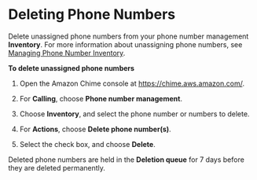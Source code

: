 # Deleting Phone Numbers<a name="delete-phone"></a>

Delete unassigned phone numbers from your phone number management **Inventory**\. For more information about unassigning phone numbers, see [Managing Phone Number Inventory](phone-inventory.md)\.

**To delete unassigned phone numbers**

1. Open the Amazon Chime console at [https://chime\.aws\.amazon\.com/](https://chime.aws.amazon.com)\.

1. For **Calling**, choose **Phone number management**\.

1. Choose **Inventory**, and select the phone number or numbers to delete\.

1. For **Actions**, choose **Delete phone number\(s\)**\.

1. Select the check box, and choose **Delete**\.

Deleted phone numbers are held in the **Deletion queue** for 7 days before they are deleted permanently\.